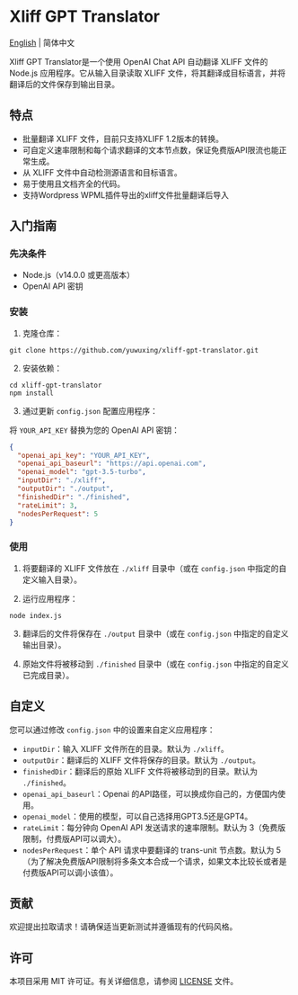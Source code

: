 # Xliff GPT Translator

[English](https://github.com/yuwuxing/xliff-gpt-translator/) | 简体中文

Xliff GPT Translator是一个使用 OpenAI Chat API 自动翻译 XLIFF 文件的 Node.js 应用程序。它从输入目录读取 XLIFF 文件，将其翻译成目标语言，并将翻译后的文件保存到输出目录。

## 特点

- 批量翻译 XLIFF 文件，目前只支持XLIFF 1.2版本的转换。
- 可自定义速率限制和每个请求翻译的文本节点数，保证免费版API限流也能正常生成。
- 从 XLIFF 文件中自动检测源语言和目标语言。
- 易于使用且文档齐全的代码。
- 支持Wordpress WPML插件导出的xliff文件批量翻译后导入

## 入门指南

### 先决条件

- Node.js（v14.0.0 或更高版本）
- OpenAI API 密钥

### 安装

1. 克隆仓库：

```
git clone https://github.com/yuwuxing/xliff-gpt-translator.git
```

2. 安装依赖：

```
cd xliff-gpt-translator
npm install
```

3. 通过更新 `config.json` 配置应用程序：

将 `YOUR_API_KEY` 替换为您的 OpenAI API 密钥：

```json
{
  "openai_api_key": "YOUR_API_KEY",
  "openai_api_baseurl": "https://api.openai.com",
  "openai_model": "gpt-3.5-turbo",
  "inputDir": "./xliff",
  "outputDir": "./output",
  "finishedDir": "./finished",
  "rateLimit": 3,
  "nodesPerRequest": 5
}
```

### 使用

1. 将要翻译的 XLIFF 文件放在 `./xliff` 目录中（或在 `config.json` 中指定的自定义输入目录）。

2. 运行应用程序：

```
node index.js
```

3. 翻译后的文件将保存在 `./output` 目录中（或在 `config.json` 中指定的自定义输出目录）。

4. 原始文件将被移动到 `./finished` 目录中（或在 `config.json` 中指定的自定义已完成目录）。

## 自定义

您可以通过修改 `config.json` 中的设置来自定义应用程序：

- `inputDir`：输入 XLIFF 文件所在的目录。默认为 `./xliff`。
- `outputDir`：翻译后的 XLIFF 文件将保存的目录。默认为 `./output`。
- `finishedDir`：翻译后的原始 XLIFF 文件将被移动到的目录。默认为 `./finished`。
- `openai_api_baseurl`：Openai 的API路径，可以换成你自己的，方便国内使用。
- `openai_model`：使用的模型，可以自己选择用GPT3.5还是GPT4。
- `rateLimit`：每分钟向 OpenAI API 发送请求的速率限制。默认为 3（免费版限制，付费版API可以调大）。
- `nodesPerRequest`：单个 API 请求中要翻译的 trans-unit 节点数。默认为 5（为了解决免费版API限制将多条文本合成一个请求，如果文本比较长或者是付费版API可以调小该值）。

## 贡献

欢迎提出拉取请求！请确保适当更新测试并遵循现有的代码风格。

## 许可

本项目采用 MIT 许可证。有关详细信息，请参阅 [LICENSE](LICENSE) 文件。
